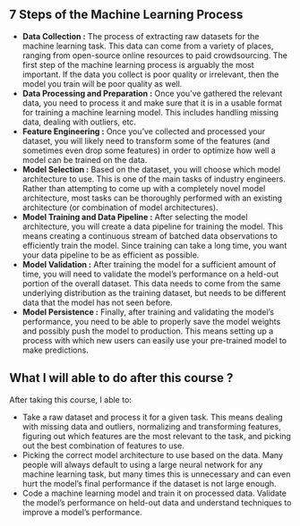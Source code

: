 ## 7 Steps of the Machine Learning Process
- **Data Collection :** The process of extracting raw datasets for the machine learning task. This data can come from a variety of places, ranging from open-source online resources to paid crowdsourcing. The first step of the machine learning process is arguably the most important. If the data you collect is poor quality or irrelevant, then the model you train will be poor quality as well.
- **Data Processing and Preparation :** Once you’ve gathered the relevant data, you need to process it and make sure that it is in a usable format for training a machine learning model. This includes handling missing data, dealing with outliers, etc.
- **Feature Engineering :** Once you’ve collected and processed your dataset, you will likely need to transform some of the features (and sometimes even drop some features) in order to optimize how well a model can be trained on the data.
- **Model Selection :** Based on the dataset, you will choose which model architecture to use. This is one of the main tasks of industry engineers. Rather than attempting to come up with a completely novel model architecture, most tasks can be thoroughly performed with an existing architecture (or combination of model architectures).
- **Model Training and Data Pipeline :** After selecting the model architecture, you will create a data pipeline for training the model. This means creating a continuous stream of batched data observations to efficiently train the model. Since training can take a long time, you want your data pipeline to be as efficient as possible.
- **Model Validation :** After training the model for a sufficient amount of time, you will need to validate the model’s performance on a held-out portion of the overall dataset. This data needs to come from the same underlying distribution as the training dataset, but needs to be different data that the model has not seen before.
- **Model Persistence :** Finally, after training and validating the model’s performance, you need to be able to properly save the model weights and possibly push the model to production. This means setting up a process with which new users can easily use your pre-trained model to make predictions.

## What I will able to do after this course ?
After taking this course, I able to:
- Take a raw dataset and process it for a given task. This means dealing with missing data and outliers, normalizing and transforming features, figuring out which features are the most relevant to the task, and picking out the best combination of features to use.
- Picking the correct model architecture to use based on the data. Many people will always default to using a large neural network for any machine learning task, but many times this is unnecessary and can even hurt the model’s final performance if the dataset is not large enough.
- Code a machine learning model and train it on processed data. Validate the model’s performance on held-out data and understand techniques to improve a model’s performance.
